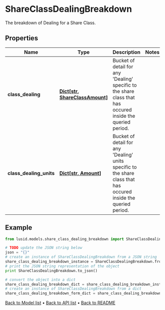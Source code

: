 # ShareClassDealingBreakdown

The breakdown of Dealing for a Share Class.

## Properties
Name | Type | Description | Notes
------------ | ------------- | ------------- | -------------
**class_dealing** | [**Dict[str, ShareClassAmount]**](ShareClassAmount.md) | Bucket of detail for any &#39;Dealing&#39; specific to the share class that has occured inside the queried period. | 
**class_dealing_units** | [**Dict[str, Amount]**](Amount.md) | Bucket of detail for any &#39;Dealing&#39; units specific to the share class that has occured inside the queried period. | 

## Example

```python
from lusid.models.share_class_dealing_breakdown import ShareClassDealingBreakdown

# TODO update the JSON string below
json = "{}"
# create an instance of ShareClassDealingBreakdown from a JSON string
share_class_dealing_breakdown_instance = ShareClassDealingBreakdown.from_json(json)
# print the JSON string representation of the object
print ShareClassDealingBreakdown.to_json()

# convert the object into a dict
share_class_dealing_breakdown_dict = share_class_dealing_breakdown_instance.to_dict()
# create an instance of ShareClassDealingBreakdown from a dict
share_class_dealing_breakdown_form_dict = share_class_dealing_breakdown.from_dict(share_class_dealing_breakdown_dict)
```
[Back to Model list](../README.md#documentation-for-models) &#8226; [Back to API list](../README.md#documentation-for-api-endpoints) &#8226; [Back to README](../README.md)


